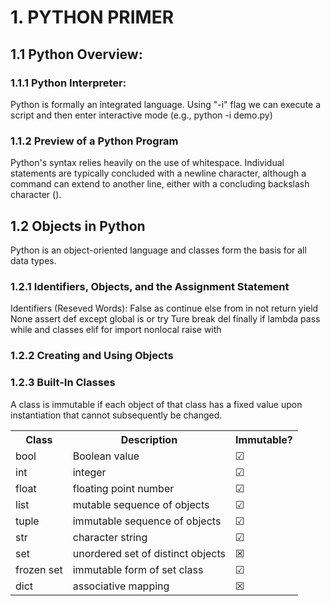 # 1. PYTHON PRIMER


## 1.1 Python Overview:
### 1.1.1 Python Interpreter:
Python is formally an integrated language.
Using "-i" flag we can execute a script and then enter interactive mode (e.g., python -i demo.py)

### 1.1.2 Preview of a Python Program
Python's syntax relies heavily on the use of whitespace.
Individual statements are typically concluded with a newline character, although a command can extend to another line, either with a concluding backslash character (\).

## 1.2 Objects in Python
Python is an object-oriented language and classes form the basis for all data types.

### 1.2.1 Identifiers, Objects, and the Assignment Statement
Identifiers (Reseved Words):
False       as      continue     else    from    in       not     return  yield
None        assert  def          except  global  is       or      try
Ture        break   del          finally if      lambda   pass    while
and         classes elif         for     import  nonlocal raise   with

### 1.2.2 Creating and Using Objects

### 1.2.3 Built-In Classes
A class is immutable if each object of that class has a fixed value upon instantiation that cannot subsequently be changed.

<table>
  <tr>
    <th>Class</th>
    <th>Description</th>
    <th>Immutable?</th>
  </tr>

  <tr>
    <td>bool</td>
    <td>Boolean value</td>
    <td>&#x2611;</td>
  </tr>

  <tr>
    <td>int</td>
    <td>integer</td>
    <td>&#9745;</td>
  </tr>

  <tr>
    <td>float</td>
    <td>floating point number</td>
    <td>&#9745;</td>
  </tr>

  <tr>
    <td>list</td>
    <td>mutable sequence of objects</td>
    <td>&#9745;</td>
  </tr>

  <tr>
    <td>tuple</td>
    <td>immutable sequence of objects</td>
    <td>&#9745;</td>
  </tr>

  <tr>
    <td>str</td>
    <td>character string</td>
    <td>&#9745;</td>
  </tr>

  <tr>
    <td>set</td>
    <td>unordered set of distinct objects</td>
    <td>&#9746;</td>
  </tr>

  <tr>
    <td>frozen set</td>
    <td>immutable form of set class</td>
    <td>&#9745;</td>
  </tr>

  <tr>
    <td>dict</td>
    <td>associative mapping</td>
    <td>&#9746;</td>
  </tr>
</table>
